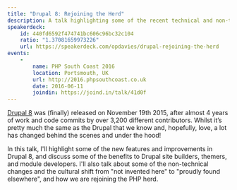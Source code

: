 ```yaml
---
title: "Drupal 8: Rejoining the Herd"
description: A talk highlighting some of the recent technical and non-technical changes in Drupal 8.
speakerdeck:
    id: 440fd6592f474741bc606c96bc32c104
    ratio: "1.37081659973226"
    url: https://speakerdeck.com/opdavies/drupal-rejoining-the-herd
events:
    -
        name: PHP South Coast 2016
        location: Portsmouth, UK
        url: http://2016.phpsouthcoast.co.uk
        date: 2016-06-11
        joindin: https://joind.in/talk/41d0f
---
```


[Drupal 8][0] was (finally) released on November 19th 2015, after almost 4 years of work and code commits by over 3,200 different contributors. Whilst it’s pretty much the same as the Drupal that we know and, hopefully, love, a lot has changed behind the scenes and under the hood!

In this talk, I'll highlight some of the new features and improvements in Drupal 8, and discuss some of the benefits to Drupal site builders, themers, and module developers. I'll also talk about some of the non-technical changes and the cultural shift from "not invented here" to "proudly found elsewhere", and how we are rejoining the PHP herd.

[0]: https://www.drupal.org/8
